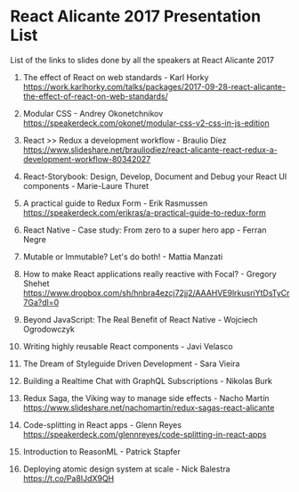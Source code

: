 # React Alicante 2017 Presentation List
List of the links to slides done by all the speakers at React Alicante 2017

1. The effect of React on web standards - Karl Horky
  https://work.karlhorky.com/talks/packages/2017-09-28-react-alicante-the-effect-of-react-on-web-standards/

2. Modular CSS - Andrey Okonetchnikov
  https://speakerdeck.com/okonet/modular-css-v2-css-in-js-edition

3. React >> Redux a development workflow - Braulio Díez
  https://www.slideshare.net/brauliodiez/react-alicante-react-redux-a-development-workflow-80342027

4. React-Storybook: Design, Develop, Document and Debug your React UI components - Marie-Laure Thuret

5. A practical guide to Redux Form - Erik Rasmussen
  https://speakerdeck.com/erikras/a-practical-guide-to-redux-form

6. React Native - Case study: From zero to a super hero app - Ferran Negre

7. Mutable or Immutable? Let's do both!  - Mattia Manzati

8. How to make React applications really reactive with Focal? - Gregory Shehet
https://www.dropbox.com/sh/hnbra4ezcj72jj2/AAAHVE9lrkusriYtDsTyCr7Ga?dl=0

9. Beyond JavaScript: The Real Benefit of React Native - Wojciech Ogrodowczyk

10. Writing highly reusable React components - Javi Velasco

11. The Dream of Styleguide Driven Development - Sara Vieira

12. Building a Realtime Chat with GraphQL Subscriptions -  Nikolas Burk

13. Redux Saga, the Viking way to manage side effects - Nacho Martín
    https://www.slideshare.net/nachomartin/redux-sagas-react-alicante

14. Code-splitting in React apps - Glenn Reyes
    https://speakerdeck.com/glennreyes/code-splitting-in-react-apps

15. Introduction to ReasonML - Patrick Stapfer

16. Deploying atomic design system at scale -  Nick Balestra
  https://t.co/Pa8IJdX9QH

